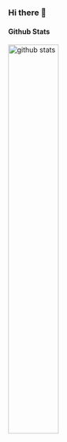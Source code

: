 ### Hi there 👋

#### Github Stats
<img src="https://github-readme-stats.vercel.app/api?username=BhandarkarPawan&show_icons=true&theme=github_dark" alt="github stats" width="45%" align="left"/>
